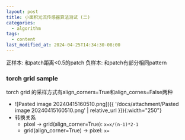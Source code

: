 ```yaml
---
layout: post
title: 小面积光流传感器算法测试 (二)
categories:
  - algorithm
tags:
  - content
last_modified_at: 2024-04-25T14:34:30-08:00
---
```


正样本: 和patch距离<0.5的patch
负样本: 和patch有部分相同pattern 

### torch grid sample

torch grid 的采样方式有align_corners=True和align_cornes=False两种
- ![Pasted image 20240415160510.png]({{ '/docs/attachment/Pasted image 20240415160510.png' | relative_url }}){:width="250"} 
- 转换关系 
	- pixel -> grid(align_corner=True): `x=x/(n-1)*2-1`
	- grid(align_corner=True) -> pixel: `x=`